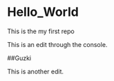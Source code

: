 # Hello_World
This is the my first repo

This is an edit through the console.

##Guzki

This is another edit.
